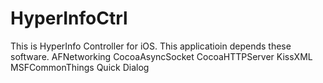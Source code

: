 HyperInfoCtrl
=============
This is HyperInfo Controller for iOS.
This applicatioin depends these software.
 AFNetworking
 CocoaAsyncSocket
 CocoaHTTPServer
 KissXML
 MSFCommonThings
 Quick Dialog
